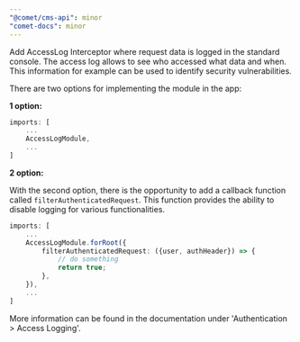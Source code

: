 ```yaml
---
"@comet/cms-api": minor
"comet-docs": minor
---
```


Add AccessLog Interceptor where request data is logged in the standard console. The access log allows to see who accessed what data and when. This information for example can be used to identify security vulnerabilities.

There are two options for implementing the module in the app:

**1 option:**

```ts
imports: [
    ...
    AccessLogModule,
    ...
]
```

**2 option:**

With the second option, there is the opportunity to add a callback function called `filterAuthenticatedRequest`. This function provides the ability to disable logging for various functionalities.

```ts
imports: [
    ...
    AccessLogModule.forRoot({
        filterAuthenticatedRequest: ({user, authHeader}) => {
            // do something
            return true;
        },
    }),
    ...
]
```

More information can be found in the documentation under 'Authentication > Access Logging'.
